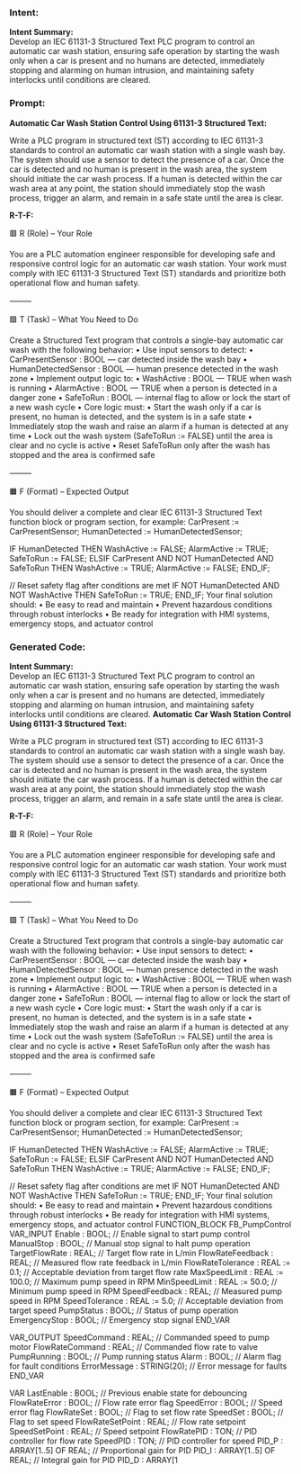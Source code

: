### Intent:
**Intent Summary:**  
Develop an IEC 61131-3 Structured Text PLC program to control an automatic car wash station, ensuring safe operation by starting the wash only when a car is present and no humans are detected, immediately stopping and alarming on human intrusion, and maintaining safety interlocks until conditions are cleared.

### Prompt:
**Automatic Car Wash Station Control Using 61131-3 Structured Text:**

Write a PLC program in structured text (ST) according to IEC 61131-3 standards to control an automatic car wash station with a single wash bay. The system should use a sensor to detect the presence of a car. Once the car is detected and no human is present in the wash area, the system should initiate the car wash process. If a human is detected within the car wash area at any point, the station should immediately stop the wash process, trigger an alarm, and remain in a safe state until the area is clear.

**R-T-F:**

🟥 R (Role) – Your Role

You are a PLC automation engineer responsible for developing safe and responsive control logic for an automatic car wash station. Your work must comply with IEC 61131-3 Structured Text (ST) standards and prioritize both operational flow and human safety.

⸻

🟩 T (Task) – What You Need to Do

Create a Structured Text program that controls a single-bay automatic car wash with the following behavior:
	•	Use input sensors to detect:
	•	CarPresentSensor : BOOL — car detected inside the wash bay
	•	HumanDetectedSensor : BOOL — human presence detected in the wash zone
	•	Implement output logic to:
	•	WashActive : BOOL — TRUE when wash is running
	•	AlarmActive : BOOL — TRUE when a person is detected in a danger zone
	•	SafeToRun : BOOL — internal flag to allow or lock the start of a new wash cycle
	•	Core logic must:
	•	Start the wash only if a car is present, no human is detected, and the system is in a safe state
	•	Immediately stop the wash and raise an alarm if a human is detected at any time
	•	Lock out the wash system (SafeToRun := FALSE) until the area is clear and no cycle is active
	•	Reset SafeToRun only after the wash has stopped and the area is confirmed safe

⸻

🟧 F (Format) – Expected Output

You should deliver a complete and clear IEC 61131-3 Structured Text function block or program section, for example:
CarPresent := CarPresentSensor;
HumanDetected := HumanDetectedSensor;

IF HumanDetected THEN
    WashActive := FALSE;
    AlarmActive := TRUE;
    SafeToRun := FALSE;
ELSIF CarPresent AND NOT HumanDetected AND SafeToRun THEN
    WashActive := TRUE;
    AlarmActive := FALSE;
END_IF;

// Reset safety flag after conditions are met
IF NOT HumanDetected AND NOT WashActive THEN
    SafeToRun := TRUE;
END_IF;
Your final solution should:
	•	Be easy to read and maintain
	•	Prevent hazardous conditions through robust interlocks
	•	Be ready for integration with HMI systems, emergency stops, and actuator control

### Generated Code:
**Intent Summary:**  
Develop an IEC 61131-3 Structured Text PLC program to control an automatic car wash station, ensuring safe operation by starting the wash only when a car is present and no humans are detected, immediately stopping and alarming on human intrusion, and maintaining safety interlocks until conditions are cleared.
**Automatic Car Wash Station Control Using 61131-3 Structured Text:**

Write a PLC program in structured text (ST) according to IEC 61131-3 standards to control an automatic car wash station with a single wash bay. The system should use a sensor to detect the presence of a car. Once the car is detected and no human is present in the wash area, the system should initiate the car wash process. If a human is detected within the car wash area at any point, the station should immediately stop the wash process, trigger an alarm, and remain in a safe state until the area is clear.

**R-T-F:**

🟥 R (Role) – Your Role

You are a PLC automation engineer responsible for developing safe and responsive control logic for an automatic car wash station. Your work must comply with IEC 61131-3 Structured Text (ST) standards and prioritize both operational flow and human safety.

⸻

🟩 T (Task) – What You Need to Do

Create a Structured Text program that controls a single-bay automatic car wash with the following behavior:
	•	Use input sensors to detect:
	•	CarPresentSensor : BOOL — car detected inside the wash bay
	•	HumanDetectedSensor : BOOL — human presence detected in the wash zone
	•	Implement output logic to:
	•	WashActive : BOOL — TRUE when wash is running
	•	AlarmActive : BOOL — TRUE when a person is detected in a danger zone
	•	SafeToRun : BOOL — internal flag to allow or lock the start of a new wash cycle
	•	Core logic must:
	•	Start the wash only if a car is present, no human is detected, and the system is in a safe state
	•	Immediately stop the wash and raise an alarm if a human is detected at any time
	•	Lock out the wash system (SafeToRun := FALSE) until the area is clear and no cycle is active
	•	Reset SafeToRun only after the wash has stopped and the area is confirmed safe

⸻

🟧 F (Format) – Expected Output

You should deliver a complete and clear IEC 61131-3 Structured Text function block or program section, for example:
CarPresent := CarPresentSensor;
HumanDetected := HumanDetectedSensor;

IF HumanDetected THEN
    WashActive := FALSE;
    AlarmActive := TRUE;
    SafeToRun := FALSE;
ELSIF CarPresent AND NOT HumanDetected AND SafeToRun THEN
    WashActive := TRUE;
    AlarmActive := FALSE;
END_IF;

// Reset safety flag after conditions are met
IF NOT HumanDetected AND NOT WashActive THEN
    SafeToRun := TRUE;
END_IF;
Your final solution should:
	•	Be easy to read and maintain
	•	Prevent hazardous conditions through robust interlocks
	•	Be ready for integration with HMI systems, emergency stops, and actuator control
FUNCTION_BLOCK FB_PumpControl
VAR_INPUT
    Enable : BOOL; // Enable signal to start pump control
    ManualStop : BOOL; // Manual stop signal to halt pump operation
    TargetFlowRate : REAL; // Target flow rate in L/min
    FlowRateFeedback : REAL; // Measured flow rate feedback in L/min
    FlowRateTolerance : REAL := 0.1; // Acceptable deviation from target flow rate
    MaxSpeedLimit : REAL := 100.0; // Maximum pump speed in RPM
    MinSpeedLimit : REAL := 50.0; // Minimum pump speed in RPM
    SpeedFeedback : REAL; // Measured pump speed in RPM
    SpeedTolerance : REAL := 5.0; // Acceptable deviation from target speed
    PumpStatus : BOOL; // Status of pump operation
    EmergencyStop : BOOL; // Emergency stop signal
END_VAR

VAR_OUTPUT
    SpeedCommand : REAL; // Commanded speed to pump motor
    FlowRateCommand : REAL; // Commanded flow rate to valve
    PumpRunning : BOOL; // Pump running status
    Alarm : BOOL; // Alarm flag for fault conditions
    ErrorMessage : STRING(20); // Error message for faults
END_VAR

VAR
    LastEnable : BOOL; // Previous enable state for debouncing
    FlowRateError : BOOL; // Flow rate error flag
    SpeedError : BOOL; // Speed error flag
    FlowRateSet : BOOL; // Flag to set flow rate
    SpeedSet : BOOL; // Flag to set speed
    FlowRateSetPoint : REAL; // Flow rate setpoint
    SpeedSetPoint : REAL; // Speed setpoint
    FlowRatePID : TON; // PID controller for flow rate
    SpeedPID : TON; // PID controller for speed
    PID_P : ARRAY[1..5] OF REAL; // Proportional gain for PID
    PID_I : ARRAY[1..5] OF REAL; // Integral gain for PID
    PID_D : ARRAY[1
